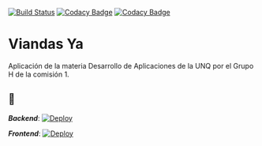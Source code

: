 [![Build Status](https://travis-ci.org/Miloro/Grupo-C1H-022019.svg?branch=master)](https://travis-ci.org/Miloro/Grupo-C1H-022019)
[![Codacy Badge](https://api.codacy.com/project/badge/Grade/1b9c57f661d24791b68712396ec574f7)](https://www.codacy.com/manual/miloromiguel/Grupo-C1H-022019?utm_source=github.com&amp;utm_medium=referral&amp;utm_content=Miloro/Grupo-C1H-022019&amp;utm_campaign=Badge_Grade)
[![Codacy Badge](https://api.codacy.com/project/badge/Coverage/1b9c57f661d24791b68712396ec574f7)](https://www.codacy.com/manual/miloromiguel/Grupo-C1H-022019?utm_source=github.com&utm_medium=referral&utm_content=Miloro/Grupo-C1H-022019&utm_campaign=Badge_Coverage)

# Viandas Ya
Aplicación de la materia Desarrollo de Aplicaciones de la UNQ por el Grupo H de la comisión 1.

## :rocket:

***Backend***:
[![Deploy](https://www.herokucdn.com/deploy/button.png)](https://viandasya-backend-grupoc1h.herokuapp.com/)

***Frontend***:
[![Deploy](https://www.herokucdn.com/deploy/button.png)](https://viandasya-grupoc1h.herokuapp.com/)
